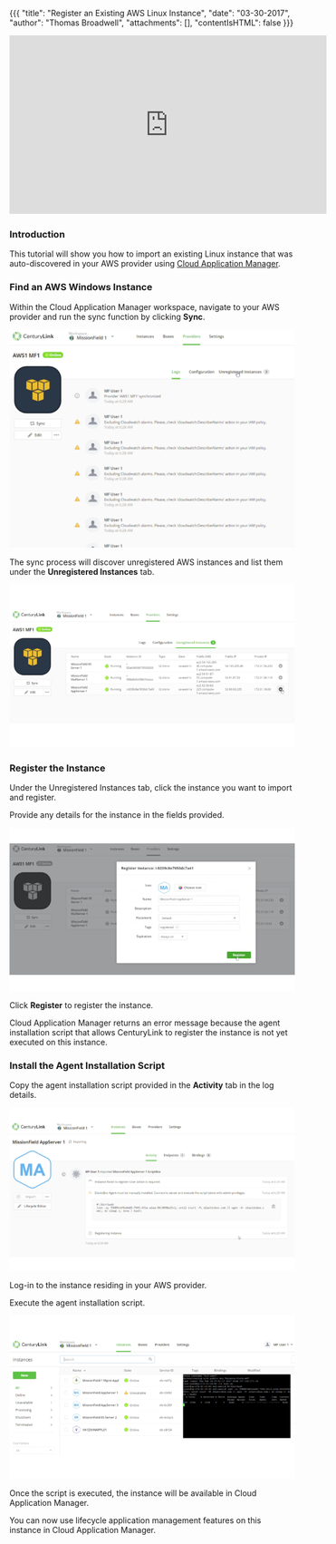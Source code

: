{{{
"title": "Register an Existing AWS Linux Instance",
"date": "03-30-2017",
"author": "Thomas Broadwell",
"attachments": [],
"contentIsHTML": false
}}}

<iframe width="560" height="315" src="https://player.vimeo.com/video/210493178" frameborder="0" allowfullscreen></iframe>

### Introduction

This tutorial will show you how to import an existing Linux instance that was auto-discovered in your AWS provider using [Cloud Application Manager](https://www.ctl.io/cloud-application-manager).

### Find an AWS Windows Instance

Within the Cloud Application Manager workspace, navigate to your AWS provider and run the sync function by clicking **Sync**.

![Run Sync](../../images/cloud-application-manager/cam-register-existing-aws-linux-instance-1.png)

The sync process will discover unregistered AWS instances and list them under the **Unregistered Instances** tab.

![Locate Unregistered Instances](../../images/cloud-application-manager/cam-register-existing-aws-linux-instance-2.png)

### Register the Instance

Under the Unregistered Instances tab, click the instance you want to import and register.

Provide any details for the instance in the fields provided.

![Register Instance](../../images/cloud-application-manager/cam-register-existing-aws-linux-instance-3.png)

Click **Register** to register the instance.

Cloud Application Manager returns an error message because the agent installation script that allows CenturyLink to register the instance is not yet executed on this instance.

### Install the Agent Installation Script

Copy the agent installation script provided in the **Activity** tab in the log details.

![Copy agent installation script](../../images/cloud-application-manager/cam-register-existing-aws-linux-instance-4.png)

Log-in to the instance residing in your AWS provider.

Execute the agent installation script.

![Execute agent installation script](../../images/cloud-application-manager/cam-register-existing-aws-linux-instance-5.png)

Once the script is executed, the instance will be available in Cloud Application Manager.

You can now use lifecycle application management features on this instance in Cloud Application Manager.
